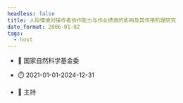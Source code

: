 ```yaml
---
headless: false
title: 人际情境对操作者协作能力与作业绩效的影响及其作用机理研究
date_format: 2006-01-02
tags:
  - host
---
```



- :notebook: 国家自然科学基金委

- :stopwatch: 2021-01-01-2024-12-31

- :boy: 主持